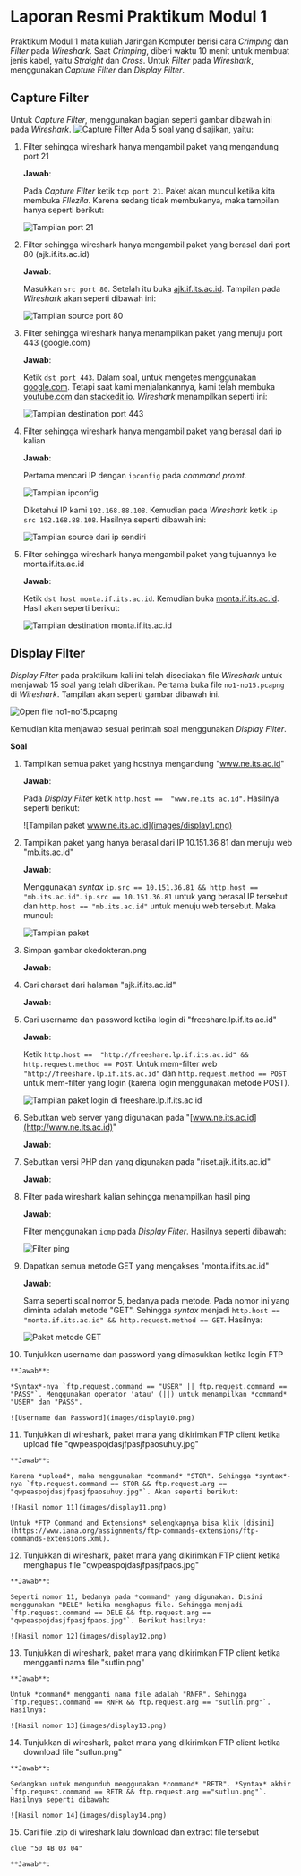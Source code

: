 # Laporan Resmi Praktikum Modul 1

Praktikum Modul 1 mata kuliah Jaringan Komputer berisi cara *Crimping* dan *Filter* pada *Wireshark*. Saat *Crimping*, diberi waktu 10 menit untuk membuat jenis kabel, yaitu *Straight* dan *Cross*. Untuk *Filter* pada *Wireshark*, menggunakan *Capture Filter* dan *Display Filter*.

## Capture Filter

Untuk *Capture Filter*, menggunakan bagian seperti gambar dibawah ini pada *Wireshark*.
![Capture Filter](images/capture_filter.png)
 Ada 5 soal yang disajikan, yaitu:
 1. Filter sehingga wireshark hanya mengambil paket yang mengandung port 21
 	
 	**Jawab**:
	
	Pada *Capture Filter* ketik `tcp port 21`. Paket akan muncul ketika kita membuka *FIlezila*. Karena sedang tidak membukanya, maka tampilan hanya seperti berikut:

	![Tampilan port 21](images/capture1.png)

 2. Filter sehingga wireshark hanya mengambil paket yang berasal dari port 80 (ajk.if.its.ac.id)
	
	**Jawab**:

	Masukkan `src port 80`. Setelah itu buka [ajk.if.its.ac.id](ajk.if.its.ac.id). Tampilan pada *Wireshark* akan seperti dibawah ini:

	![Tampilan source port 80](images/capture2.png)
 
 3. Filter sehingga wireshark hanya menampilkan paket yang menuju port 443 (google.com)
	
	**Jawab**:

	Ketik `dst port 443`. Dalam soal, untuk mengetes menggunakan [google.com](google.com). Tetapi saat kami menjalankannya, kami telah membuka [youtube.com](youtube.com) dan [stackedit.io](stackedit.io). *Wireshark* menampilkan seperti ini:

	![Tampilan destination port 443](images/capture3.png)

 4. Filter sehingga wireshark hanya mengambil paket yang berasal dari ip kalian
	
	**Jawab**:
	
	Pertama mencari IP dengan `ipconfig` pada *command promt*. 

	![Tampilan ipconfig](images/ipconfig.png)

	Diketahui IP kami `192.168.88.108`. Kemudian pada *Wireshark* ketik `ip src 192.168.88.108`. Hasilnya seperti dibawah ini:

	![Tampilan source dari ip sendiri](images/capture4.png)

 5. Filter sehingga wireshark hanya mengambil paket yang tujuannya ke monta.if.its.ac.id
	
	**Jawab**:

	Ketik `dst host monta.if.its.ac.id`. Kemudian buka [monta.if.its.ac.id](monta.if.its.ac.id). Hasil akan seperti berikut:

	![Tampilan destination monta.if.its.ac.id](images/capture5.png)


## Display Filter

*Display Filter* pada praktikum kali ini telah disediakan file *Wireshark* untuk menjawab 15 soal yang telah diberikan. Pertama buka file `no1-no15.pcapng` di *Wireshark*. Tampilan akan seperti gambar dibawah ini.

![Open file no1-no15.pcapng](images/open_file.png)

Kemudian kita menjawab sesuai perintah soal menggunakan *Display Filter*.

**Soal**
1.  Tampilkan semua paket yang hostnya mengandung "www.ne.its.ac.id"
	
	**Jawab**:

	Pada *Display Filter* ketik `http.host ==  "www.ne.its ac.id"`. Hasilnya seperti berikut:

	![Tampilan paket www.ne.its.ac.id](images/display1.png)

    
2.  Tampilkan paket yang hanya berasal dari IP 10.151.36 81 dan menuju web "mb.its.ac.id"
	
	**Jawab**:

	Menggunakan *syntax* `ip.src == 10.151.36.81 && http.host == "mb.its.ac.id"`. `ip.src == 10.151.36.81` untuk yang berasal IP tersebut dan `http.host == "mb.its.ac.id"` untuk menuju web tersebut. Maka muncul:

	![Tampilan paket](images/display2.png)

    
3.  Simpan gambar ckedokteran.png
	
	**Jawab**:

    
4.  Cari charset dari halaman "ajk.if.its.ac.id"
	
	**Jawab**:

    
5.  Cari username dan password ketika login di "freeshare.lp.if.its ac.id"
	
	**Jawab**:

	Ketik `http.host ==  "http://freeshare.lp.if.its.ac.id" && http.request.method == POST`. Untuk mem-filter web `"http://freeshare.lp.if.its.ac.id"` dan `http.request.method == POST`  untuk mem-filter yang login (karena login menggunakan metode POST).

	![Tampilan paket login di freeshare.lp.if.its.ac.id](images/display5.png)

    
6.  Sebutkan web server yang digunakan pada "[www.ne.its.ac.id](http://www.ne.its.ac.id)"
	
	**Jawab**:


7.  Sebutkan versi PHP dan yang digunakan pada "riset.ajk.if.its.ac.id"
	
	**Jawab**:


8.  Filter pada wireshark kalian sehingga menampilkan hasil ping
	
	**Jawab**:

	Filter menggunakan `icmp` pada *Display Filter*. Hasilnya seperti dibawah:

	![Filter ping](images/display8.png)
    
9.  Dapatkan semua metode GET yang mengakses "monta.if.its.ac.id"
	
	**Jawab**:

    Sama seperti soal nomor 5, bedanya pada metode. Pada nomor ini yang diminta adalah metode "GET". Sehingga *syntax* menjadi `http.host ==  "monta.if.its.ac.id" && http.request.method == GET`. Hasilnya:

    ![Paket metode GET](images/display9.png)

10.  Tunjukkan username dan password yang dimasukkan ketika login FTP
	
	**Jawab**:

	*Syntax*-nya `ftp.request.command == "USER" || ftp.request.command == "PASS"`. Menggunakan operator 'atau' (||) untuk menampilkan *command* "USER" dan "PASS".

	![Username dan Password](images/display10.png)	

    
11.  Tunjukkan di wireshark, paket mana yang dikirimkan FTP client ketika upload file "qwpeaspojdasjfpasjfpaosuhuy.jpg"
	
	**Jawab**:

	Karena *upload*, maka menggunakan *command* "STOR". Sehingga *syntax*-nya `ftp.request.command == STOR && ftp.request.arg == "qwpeaspojdasjfpasjfpaosuhuy.jpg"`. Akan seperti berikut:

	![Hasil nomor 11](images/display11.png)

	Untuk *FTP Command and Extensions* selengkapnya bisa klik [disini](https://www.iana.org/assignments/ftp-commands-extensions/ftp-commands-extensions.xml).
    
12.  Tunjukkan di wireshark, paket mana yang dikirimkan FTP client ketika menghapus file "qwpeaspojdasjfpasjfpaos.jpg"
	
	**Jawab**:

	Seperti nomor 11, bedanya pada *command* yang digunakan. Disini menggunakan "DELE" ketika menghapus file. Sehingga menjadi `ftp.request.command == DELE && ftp.request.arg == "qwpeaspojdasjfpasjfpaos.jpg"`. Berikut hasilnya:

	![Hasil nomor 12](images/display12.png)
    
13.  Tunjukkan di wireshark, paket mana yang dikirimkan FTP client ketika mengganti nama file "sutlin.png"
	
	**Jawab**:

	Untuk *command* mengganti nama file adalah "RNFR". Sehingga `ftp.request.command == RNFR && ftp.request.arg == "sutlin.png"`. Hasilnya:

	![Hasil nomor 13](images/display13.png)
    
14.  Tunjukkan di wireshark, paket mana yang dikirimkan FTP client ketika download file "sutlun.png"
	
	**Jawab**:

	Sedangkan untuk mengunduh menggunakan *command* "RETR". *Syntax* akhir `ftp.request.command == RETR && ftp.request.arg =="sutlun.png"`. Hasilnya seperti dibawah:

    ![Hasil nomor 14](images/display14.png)

15.  Cari file .zip di wireshark lalu download dan extract file tersebut

	clue "50 4B 03 04"

	**Jawab**:

